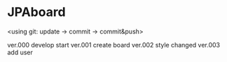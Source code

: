 # JPAboard
<using git: update → commit → commit&push>

ver.000 develop start
ver.001 create board
ver.002 style changed
ver.003 add user
